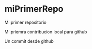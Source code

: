 # miPrimerRepo
Mi primer repositorio

Mi priemra contribucion local para github  

Un commit desde github

